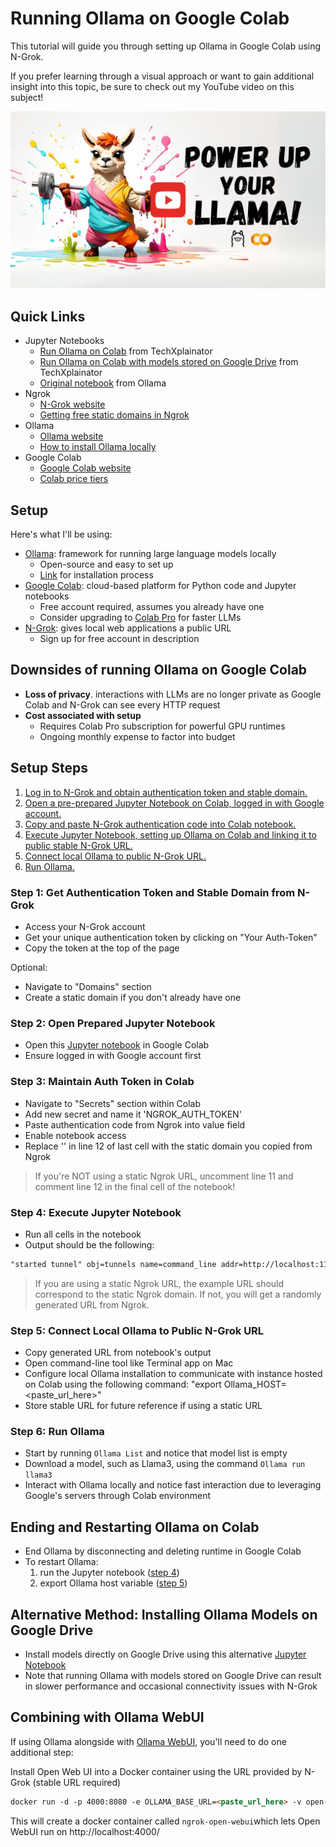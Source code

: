 # Running Ollama on Google Colab

This tutorial will guide you through setting up Ollama in Google Colab using N-Grok. 

If you prefer learning through a visual approach or want to gain additional insight into this topic, be sure to check out my YouTube video on this subject!

[![ollama-on-colab](/ollama/ollama-on-colab/ollama-colab-thumbnail.png)](!!!!!!!!!!)

## Quick Links

* Jupyter Notebooks
	* [Run Ollama on Colab](/ollama/ollama-on-colab/run-ollama-on-colab.ipynb) from TechXplainator
	* [Run Ollama on Colab with models stored on Google Drive](/ollama/ollama-on-colab/run-ollama-on-colab-gdrive-storage.ipynb) from TechXplainator
	* [Original notebook](https://github.com/ollama/ollama/blob/5687f1a0cfa3d2408bfcb04f4342f657f6dada58/examples/jupyter-notebook/ollama.ipynb) from Ollama
* Ngrok
	* [N-Grok website](https://ngrok.com/)
	* [Getting free static domains in Ngrok](https://ngrok.com/blog-post/free-static-domains-ngrok-users)
* Ollama
	* [Ollama website](https://ollama.com/)
	* [How to install Ollama locally](/ollama/install-ollama/README.md)
* Google Colab
	* [Google Colab website](https://colab.research.google.com/)
	* [Colab price tiers](https://colab.research.google.com/signup/pricing)

## Setup

Here's what I'll be using:

* [Ollama](https://ollama.com/): framework for running large language models locally
	+ Open-source and easy to set up
	+ [Link]((/ollama/install-ollama/README.md)) for installation process
* [Google Colab](https://colab.research.google.com/): cloud-based platform for Python code and Jupyter notebooks
	+ Free account required, assumes you already have one
	+ Consider upgrading to [Colab Pro](https://colab.research.google.com/signup/pricing) for faster LLMs
* [N-Grok](https://ngrok.com/): gives local web applications a public URL
	+ Sign up for free account in description


## Downsides of running Ollama on Google Colab

* **Loss of privacy**. interactions with LLMs are no longer private as Google Colab and N-Grok can see every HTTP request
* **Cost associated with setup**
	+ Requires Colab Pro subscription for powerful GPU runtimes
	+ Ongoing monthly expense to factor into budget

## Setup Steps

1. [Log in to N-Grok and obtain authentication token and stable domain.](#step-1-get-authentication-token-and-stable-domain-from-n-grok)
2. [Open a pre-prepared Jupyter Notebook on Colab, logged in with Google account.](#step-2-open-prepared-jupyter-notebook)
3. [Copy and paste N-Grok authentication code into Colab notebook.](#step-3-maintain-auth-token-in-colab)
4. [Execute Jupyter Notebook, setting up Ollama on Colab and linking it to public stable N-Grok URL.](#step-4-execute-jupyter-notebook)
5. [Connect local Ollama to public N-Grok URL.](#step-5-connect-local-ollama-to-public-n-grok-url)
6. [Run Ollama.](#step-6-run-ollama)


### Step 1: Get Authentication Token and Stable Domain from N-Grok
* Access your N-Grok account
* Get your unique authentication token by clicking on "Your Auth-Token"
* Copy the token at the top of the page

Optional:
* Navigate to "Domains" section
* Create a static domain if you don't already have one

### Step 2: Open Prepared Jupyter Notebook

* Open this [Jupyter notebook](/ollama/ollama-on-colab/run-ollama-on-colab.ipynb) in Google Colab
* Ensure logged in with Google account first

### Step 3: Maintain Auth Token in Colab

* Navigate to "Secrets" section within Colab
* Add new secret and name it 'NGROK_AUTH_TOKEN'
* Paste authentication code from Ngrok into value field
* Enable notebook access
* Replace '<insert-your-statik-ngrok-domain-here>' in line 12 of last cell with the static domain you copied from Ngrok

> If you're NOT using a static Ngrok URL, uncomment line 11 and comment line 12 in the final cell of the notebook!


### Step 4: Execute Jupyter Notebook

* Run all cells in the notebook
* Output should be the following:

```markdown
"started tunnel" obj=tunnels name=command_line addr=http://localhost:11434 url=https://example.ngrok-free.app
```
> If you are using a static Ngrok URL, the example URL should correspond to the static Ngrok domain. If not, you will get a randomly generated URL from Ngrok.

### Step 5: Connect Local Ollama to Public N-Grok URL

* Copy generated URL from notebook's output
* Open command-line tool like Terminal app on Mac
* Configure local Ollama installation to communicate with instance hosted on Colab using the following command: "export Ollama_HOST=<paste_url_here>"
* Store stable URL for future reference if using a static URL

### Step 6: Run Ollama

* Start by running `Ollama List` and notice that model list is empty
* Download a model, such as Llama3, using the command `Ollama run llama3`
* Interact with Ollama locally and notice fast interaction due to leveraging Google's servers through Colab environment


## Ending and Restarting Ollama on Colab

* End Ollama by disconnecting and deleting runtime in Google Colab
* To restart Ollama:
	1. run the Jupyter notebook ([step 4](#step-4-execute-jupyter-notebook))
	2. export Ollama host variable ([step 5](#step-5-connect-local-ollama-to-public-n-grok-url))

## Alternative Method: Installing Ollama Models on Google Drive

* Install models directly on Google Drive using this alternative [Jupyter Notebook]((/ollama/ollama-on-colab/run-ollama-on-colab-gdrive-storage.ipynb))
* Note that running Ollama with models stored on Google Drive can result in slower performance and occasional connectivity issues with N-Grok

## Combining with Ollama WebUI

If using Ollama alongside with [Ollama WebUI](https://github.com/open-webui/open-webui?tab=readme-ov-file#open-webui-formerly-ollama-webui-), you'll need to do one additional step:

Install Open Web UI into a Docker container using the URL provided by N-Grok (stable URL required)

```markdown
docker run -d -p 4000:8080 -e OLLAMA_BASE_URL=<paste_url_here> -v open-webui:/app/backend/data --name ngrok-open-webui --restart always ghcr.io/open-webui/open-webui:main
```

This will create a docker container called `ngrok-open-webui`which lets Open WebUI run on http://localhost:4000/
